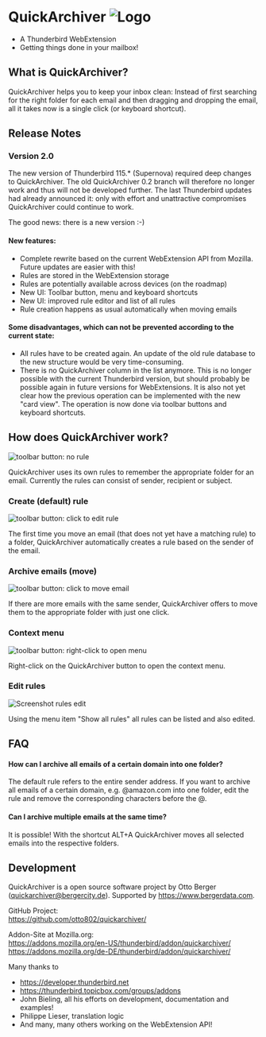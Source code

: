 QuickArchiver ![Logo](https://github.com/otto802/quickarchiver/raw/master/src/content/icons/dark/qa_move.svg)
=============

- A Thunderbird WebExtension
- Getting things done in your mailbox!

## What is QuickArchiver?

QuickArchiver helps you to keep your inbox clean: Instead of first searching for the right folder for each email and
then dragging and dropping the email, all it takes now is a single click (or keyboard shortcut).

## Release Notes

### Version 2.0

The new version of Thunderbird 115.* (Supernova) required deep changes to QuickArchiver. The old
QuickArchiver 0.2 branch will therefore no longer work and thus will not be developed further. The last
Thunderbird updates had already announced it: only with effort and unattractive compromises
QuickArchiver could continue to work.

The good news: there is a new version :-)

#### New features:

- Complete rewrite based on the current WebExtension API from Mozilla. Future updates are easier with this!
- Rules are stored in the WebExtension storage
- Rules are potentially available across devices (on the roadmap)
- New UI: Toolbar button, menu and keyboard shortcuts
- New UI: improved rule editor and list of all rules
- Rule creation happens as usual automatically when moving emails

#### Some disadvantages, which can not be prevented according to the current state:

- All rules have to be created again. An update of the old rule database to the new structure would be
  very time-consuming.
- There is no QuickArchiver column in the list anymore. This is no longer possible with the current
  Thunderbird version, but should probably be possible again in future versions for WebExtensions. It
  is also not yet clear how the previous operation can be implemented with the new "card view". The
  operation is now done via toolbar buttons and keyboard shortcuts.

## How does QuickArchiver work?

![toolbar button: no rule](https://github.com/otto802/quickarchiver/raw/master/src/content/tab/images/toolbar_no_rule@2x.png)

QuickArchiver uses its own rules to remember the appropriate folder for an email. Currently the rules can consist of
sender, recipient or subject.

### Create (default) rule

![toolbar button: click to edit rule](https://github.com/otto802/quickarchiver/raw/master/src/content/tab/images/toolbar_editrule@2x.png)

The first time you move an email (that does not yet have a matching rule) to a folder, QuickArchiver automatically
creates a rule based on the sender of the email.

### Archive emails (move)

![toolbar button: click to move email](https://github.com/otto802/quickarchiver/raw/master/src/content/tab/images/toolbar_move@2x.png)

If there are more emails with the same sender, QuickArchiver offers to move them to the appropriate folder with just one
click.

### Context menu

![toolbar button: right-click to open menu](https://github.com/otto802/quickarchiver/raw/master/src/content/tab/images/toolbar_menu@2x.png)

Right-click on the QuickArchiver button to open the context menu.

### Edit rules

![Screenshot rules edit](https://github.com/otto802/quickarchiver/raw/master/src/content/tab/images/screenshot_editor@2x.png)

Using the menu item "Show all rules" all rules can be listed and also edited.

## FAQ

#### How can I archive all emails of a certain domain into one folder?

The default rule refers to the entire sender address. If you want to archive all emails of a certain domain, e.g.
@amazon.com into one folder, edit the rule and remove the corresponding characters before the @.

#### Can I archive multiple emails at the same time?

It is possible! With the shortcut ALT+A QuickArchiver moves all selected emails into the respective folders.

## Development

QuickArchiver is a open source software project by Otto Berger (quickarchiver@bergercity.de). Supported
by https://www.bergerdata.com.

GitHub Project:  
https://github.com/otto802/quickarchiver/

Addon-Site at Mozilla.org:  
https://addons.mozilla.org/en-US/thunderbird/addon/quickarchiver/  
https://addons.mozilla.org/de-DE/thunderbird/addon/quickarchiver/

Many thanks to

- https://developer.thunderbird.net
- https://thunderbird.topicbox.com/groups/addons
- John Bieling, all his efforts on development, documentation and examples!
- Philippe Lieser, translation logic
- And many, many others working on the WebExtension API!
